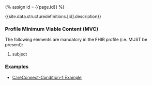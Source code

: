 
{% assign id = {{page.id}} %}

{{site.data.structuredefinitions.[id].description}}

### Profile Minimum Viable Content (MVC) ###

The following elements are mandatory in the FHIR profile (i.e. MUST be present):

1.	subject

### Examples ###

- [CareConnect-Condition-1 Example](CareConnect-Condition-Example-1.html)
